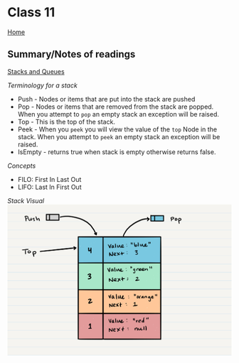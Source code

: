 
# Class 11

[Home](https://markjackson28.github.io/reading-notes/)

## Summary/Notes of readings

[Stacks and Queues](https://codefellows.github.io/common_curriculum/data_structures_and_algorithms/Code_401/class-10/resources/stacks_and_queues.html)

*Terminology for a stack*
- Push - Nodes or items that are put into the stack are pushed
- Pop - Nodes or items that are removed from the stack are popped. When you attempt to `pop` an empty stack an exception will be raised.
- Top - This is the top of the stack.
- Peek - When you `peek` you will view the value of the `top` Node in the stack. When you attempt to `peek` an empty stack an exception will be raised.
- IsEmpty - returns true when stack is empty otherwise returns false.

*Concepts*
- FILO: First In Last Out
- LIFO: Last In First Out

*Stack Visual*
![stackVis](../assets/stack1.png)
